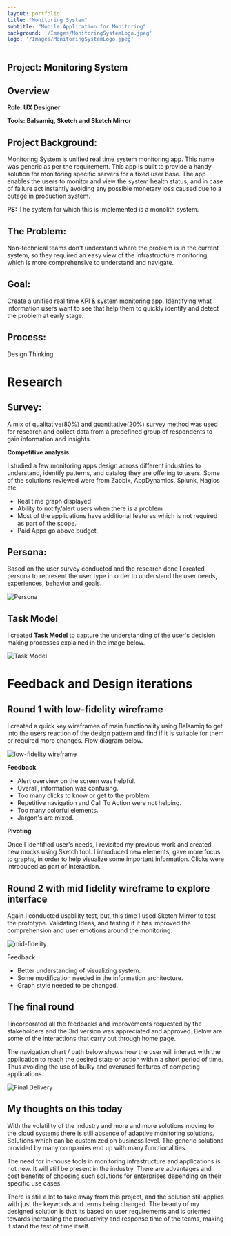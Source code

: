 ```yaml
---
layout: portfolio
title: "Monitoring System"
subtitle: "Mobile Application for Monitoring"
background: '/Images/MonitoringSystemLogo.jpeg'
logo: '/Images/MonitoringSystemLogo.jpeg'
---
```


<!-- ![Product Logo](Images/MonitoringSystemLogo.jpeg "Monitoring System") -->

## Project: Monitoring System

## Overview

**Role: UX Designer**

**Tools: Balsamiq, Sketch and Sketch Mirror**

## Project Background:

Monitoring System is unified real time system monitoring app. This name was generic
as per the requirement. This app is built to provide a handy solution for monitoring
specific servers for a fixed user base. The app enables the users to monitor and view
the system health status, and in case of failure act instantly avoiding any possible
monetary loss caused due to a outage in production system.

**PS:** The system for which this is implemented is a monolith system.

## The Problem:

Non-technical teams don't understand where the problem is in the current system, so
they required an easy view of the infrastructure monitoring which is more
comprehensive to understand and navigate.

## Goal:

Create a unified real time KPI & system monitoring app. Identifying what information
users want to see that help them to quickly identify and detect the problem at early
stage.

## Process:

Design Thinking

# Research

## Survey:

A mix of qualitative(80%) and quantitative(20%) survey method was used for research
and collect data from a predefined group of respondents to gain information and
insights.

**Competitive analysis:**

I studied a few monitoring apps design across different industries to understand,
identify patterns, and catalog they are offering to users. Some of the solutions reviewed
were from Zabbix, AppDynamics, Splunk, Nagios etc.

- Real time graph displayed
- Ability to notify/alert users when there is a problem
- Most of the applications have additional features which is not required as part of the scope.
- Paid Apps go above budget.

## Persona:

Based on the user survey conducted and the research done I created persona to
represent the user type in order to understand the user needs, experiences, behavior
and goals.

<!-- [![User Persona](Images/MS_Persona.jpeg "Monitoring System Persona"){: width="720" }](Images/MS_Persona.jpeg "Monitoring System Persona") -->

<img src="/Images/MS_Persona.jpeg" class="img-fluid" alt="Persona">

## Task Model

I created **Task Model** to capture the understanding of the user's
decision making processes explained in the image below.

<!-- [![Task Model](Images/MS_Task_Model.jpeg "Task Model"){: width="720" }](Images/MS_Task_Model.jpeg "Task Model") -->

<img src="/Images/MS_Task_Model.jpeg" class="img-fluid" alt="Task Model">

# Feedback and Design iterations

## Round 1 with low-fidelity wireframe

I created a quick key wireframes of main functionality using
Balsamiq to get into the users reaction of the design pattern
and find if it is suitable for them or required more changes. Flow
diagram below.

<!-- [![Round 1 low fidelity](Images/MS_Balsamiq_Wireframe.png "low-fidelity wireframe"){: width="720" }](Images/MS_Balsamiq_Wireframe.png "low-fidelity wireframe") -->

<img src="/Images/MS_Balsamiq_Wireframe.png" class="img-fluid" alt="low-fidelity wireframe">

**Feedback**

- Alert overview on the screen was helpful.
- Overall, information was confusing.
- Too many clicks to know or get to the problem.
- Repetitive navigation and Call To Action were not helping.
- Too many colorful elements.
- Jargon's are mixed.

**Pivoting**

Once I identified user's needs, I revisited my previous work and
created new mocks using Sketch tool. I introduced new
elements, gave more focus to graphs, in order to help visualize
some important information. Clicks were introduced as part of
interaction.

## Round 2 with mid fidelity wireframe to explore interface

Again I conducted usability test, but, this time I used Sketch
Mirror to test the prototype. Validating Ideas, and testing if it
has improved the comprehension and user emotions around the
monitoring.

<!-- [![Round 2 mid fidelity](Images/MS_Mid_Fidelity.jpeg "mid-fidelity"){: width="720" }](Images/MS_Mid_Fidelity.jpeg "mid-fidelity") -->

<img src="/Images/MS_Mid_Fidelity.jpeg" class="img-fluid" alt="mid-fidelity">

Feedback

- Better understanding of visualizing system.
- Some modification needed in the information architecture.
- Graph style needed to be changed.

## The final round

I incorporated all the feedbacks and improvements requested
by the stakeholders and the 3rd version was appreciated and
approved. Below are some of the interactions that carry out
through home page.

The navigation chart / path below shows how the user will
interact with the application to reach the desired state or action
within a short period of time. Thus avoiding the use of bulky and
overused features of competing applications.

<!-- [![Final Round](Images/MS_Final_Round.jpeg "Final Delivery"){: width="720" }](Images/MS_Final_Round.jpeg "Final Delivery") -->

<img src="/Images/MS_Final_Round.jpeg" class="img-fluid" alt="Final Delivery">

## My thoughts on this today

With the volatility of the industry and more and more solutions
moving to the cloud systems there is still absence of adaptive
monitoring solutions. Solutions which can be customized on
business level. The generic solutions provided by many
companies end up with many functionalities.

The need for in-house tools in monitoring infrastructure and
applications is not new. It will still be present in the industry.
There are advantages and cost benefits of choosing such
solutions for enterprises depending on their specific use cases.

There is still a lot to take away from this project, and the
solution still applies with just the keywords and terms being
changed. The beauty of my designed solution is that its based
on user requirements and is oriented towards increasing the
productivity and response time of the teams, making it stand
the test of time itself.
